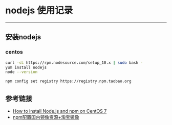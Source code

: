 # nodejs 使用记录
***
## 安装nodejs
### centos
```bash
curl -sL https://rpm.nodesource.com/setup_10.x | sudo bash -
yum install nodejs
node --version

npm config set registry https://registry.npm.taobao.org
```

## 参考链接
- [How to install Node.js and npm on CentOS 7](https://linuxize.com/post/how-to-install-node-js-on-centos-7/)
- [npm配置国内镜像资源+淘宝镜像](https://blog.csdn.net/qq_39207948/article/details/79449633)